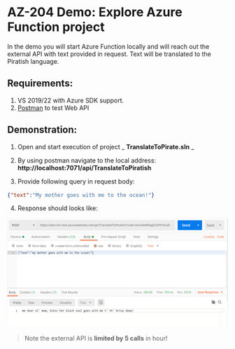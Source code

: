 # AZ-204 Demo: Explore Azure Function project

In the demo you will start Azure Function locally and will reach out the external API with text provided in request. Text will be translated to the Piratish language.


## Requirements:

1. VS 2019/22 with Azure SDK support.
1. [Postman](https://www.postman.com/downloads/) to test Web API

## Demonstration:

1. Open and start execution of project _ **TranslateToPirate.sln** _ 
 
1. By using postman navigate to the local address: **http://localhost:7071/api/TranslateToPiratish**

1. Provide following query in request body: 

```json
{"text":"My mother goes with me to the ocean!"}
```
4. Response should looks like: 

![Processing file](CSharp/screen.png)

> Note the external API is **limited by 5 calls** in hour!